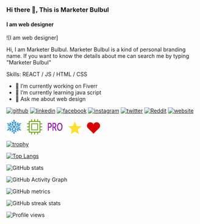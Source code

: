 ### Hi there 👋, This is Marketer Bulbul
#### I am web designer
![I am web designer]

Hi, I am Marketer Bulbul. Marketer Bulbul is a kind of personal branding name. If you want to know the details about me can search me by typing "Marketer Bulbul"

Skills:  REACT / JS / HTML / CSS

- 🔭 I’m currently working on Fiverr 
- 🌱 I’m currently learning java script 
- 💬 Ask me about web design 


[<img src='https://cdn.jsdelivr.net/npm/simple-icons@3.0.1/icons/github.svg' alt='github' height='40'>](https://github.com/marketerbulbul)  [<img src='https://cdn.jsdelivr.net/npm/simple-icons@3.0.1/icons/linkedin.svg' alt='linkedin' height='40'>](https://www.linkedin.com/in/marketerbulbul/)  [<img src='https://cdn.jsdelivr.net/npm/simple-icons@3.0.1/icons/facebook.svg' alt='facebook' height='40'>](https://www.facebook.com/marketerbulbul)  [<img src='https://cdn.jsdelivr.net/npm/simple-icons@3.0.1/icons/instagram.svg' alt='instagram' height='40'>](https://www.instagram.com/marketerbulbul/)  [<img src='https://cdn.jsdelivr.net/npm/simple-icons@3.0.1/icons/twitter.svg' alt='twitter' height='40'>](https://twitter.com/marketerbulbul)  [<img src='https://cdn.jsdelivr.net/npm/simple-icons@3.0.1/icons/reddit.svg' alt='Reddit' height='40'>](https://www.reddit.com/user/marketerbulbul)  [<img src='https://cdn.jsdelivr.net/npm/simple-icons@3.0.1/icons/icloud.svg' alt='website' height='40'>](https://marketerbulbul.com)  

<a href='https://archiveprogram.github.com/'><img src='https://raw.githubusercontent.com/acervenky/animated-github-badges/master/assets/acbadge.gif' width='40' height='40'></a> <a href='https://docs.github.com/en/developers'><img src='https://raw.githubusercontent.com/acervenky/animated-github-badges/master/assets/devbadge.gif' width='40' height='40'></a> <a href='https://github.com/pricing'><img src='https://raw.githubusercontent.com/acervenky/animated-github-badges/master/assets/pro.gif' width='40' height='40'></a> <a href='https://stars.github.com/'><img src='https://raw.githubusercontent.com/acervenky/animated-github-badges/master/assets/starbadge.gif' width='35' height='35'></a> <a href='https://docs.github.com/en/github/supporting-the-open-source-community-with-github-sponsors'><img src='https://raw.githubusercontent.com/acervenky/animated-github-badges/master/assets/sponsorbadge.gif' width='35' height='35'></a> 

[![trophy](https://github-profile-trophy.vercel.app/?username=marketerbulbul)](https://github.com/ryo-ma/github-profile-trophy)

[![Top Langs](https://github-readme-stats.vercel.app/api/top-langs/?username=marketerbulbul)](https://github.com/anuraghazra/github-readme-stats)

![GitHub stats](https://github-readme-stats.vercel.app/api?username=marketerbulbul&show_icons=true)  

![GitHub Activity Graph](https://activity-graph.herokuapp.com/graph?username=marketerbulbul)  

![GitHub metrics](https://metrics.lecoq.io/marketerbulbul)  

![GitHub streak stats](https://github-readme-streak-stats.herokuapp.com/?user=marketerbulbul)  

![Profile views](https://gpvc.arturio.dev/marketerbulbul)  
